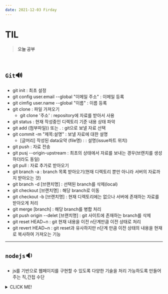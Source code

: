 ```yaml
---
date: 2021-12-03 Firday
---
```


# TIL

> **오늘 공부**
<br />

## `Git`🔊
- git init : 최초 설정
- git config user.email --global "이메일 주소" : 이메일 등록
- git cimfig user.name --global "이름" : 이름 등록
- git clone : 파일 가져오기
  - git clone '주소' : repository에 자료를 받아서 사용
- git status : 현재 작성중인 디렉토리 기준 내용 상태 파악
- git add (첨부파일)) 또는 . : git으로 보낼 자료 선택
- git commit -m "제목:설명" : 보낼 자료에 대한 설명
  - [글머리] 작성된 data요약 (file명) : : 설명(issue파트 위치)
- git push : 자료 전송
- git pusj --origin-upstream : 최초의 상태에서 자료를 보내는 경우(브랜치를 생성하더라도 동일)
- git pull : 자료 추가로 받아오기
- git branch -a : branch 목록 받아오기(현재 디렉토리 뿐만 아니라 서버의 자료까지 받아오는 것)
- git branch -d [브랜치명] : 선택된 branch를 삭제(local)
- git checkout [브랜치명] : 해당 branch로 이동
- git checkout -b [브랜치명] : 현재 디렉토리에는 없으나 서버에 존재하는 자료를 받아오게 처리
- git merge [branch] : 해당 branch를 병합 처리
- git push origin --delet [브랜치명] : git 사이트에 존재하는 branch를 삭제
- git reset HEAD~n : git 현재 내용을 이전 n단계만큼 이전 상태로 처리
- git revert HEAD~n : git reset과 유사하지만 n단계 만큼 이전 상태의 내용을 현재로 복사하여 가져오는 기능

---
## `nodejs`🔉
- js를 기반으로 웹페이지를 구현할 수 있도록 다양한 기술을 처리 가능하도록 만들어주는 직,간접 수단






<details>
<summary>CLICK ME!</summary>  

- 
</detials>  
